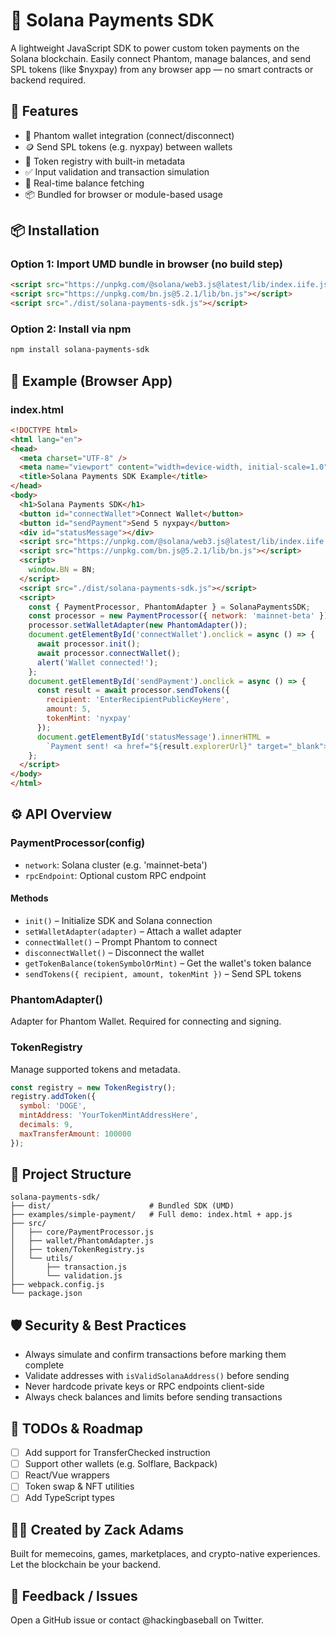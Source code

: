 # 🏐 Solana Payments SDK

A lightweight JavaScript SDK to power custom token payments on the Solana blockchain. Easily connect Phantom, manage balances, and send SPL tokens (like $nyxpay) from any browser app — no smart contracts or backend required.

## 🚀 Features

- 🔐 Phantom wallet integration (connect/disconnect)
- 🪙 Send SPL tokens (e.g. nyxpay) between wallets
- 🧠 Token registry with built-in metadata
- ✅ Input validation and transaction simulation
- 🔄 Real-time balance fetching
- 📦 Bundled for browser or module-based usage

## 📦 Installation

### Option 1: Import UMD bundle in browser (no build step)

```html
<script src="https://unpkg.com/@solana/web3.js@latest/lib/index.iife.js"></script>
<script src="https://unpkg.com/bn.js@5.2.1/lib/bn.js"></script>
<script src="./dist/solana-payments-sdk.js"></script>
```

### Option 2: Install via npm

```bash
npm install solana-payments-sdk
```

## 🧪 Example (Browser App)

### index.html

```html
<!DOCTYPE html>
<html lang="en">
<head>
  <meta charset="UTF-8" />
  <meta name="viewport" content="width=device-width, initial-scale=1.0" />
  <title>Solana Payments SDK Example</title>
</head>
<body>
  <h1>Solana Payments SDK</h1>
  <button id="connectWallet">Connect Wallet</button>
  <button id="sendPayment">Send 5 nyxpay</button>
  <div id="statusMessage"></div>
  <script src="https://unpkg.com/@solana/web3.js@latest/lib/index.iife.js"></script>
  <script src="https://unpkg.com/bn.js@5.2.1/lib/bn.js"></script>
  <script>
    window.BN = BN;
  </script>
  <script src="./dist/solana-payments-sdk.js"></script>
  <script>
    const { PaymentProcessor, PhantomAdapter } = SolanaPaymentsSDK;
    const processor = new PaymentProcessor({ network: 'mainnet-beta' });
    processor.setWalletAdapter(new PhantomAdapter());
    document.getElementById('connectWallet').onclick = async () => {
      await processor.init();
      await processor.connectWallet();
      alert('Wallet connected!');
    };
    document.getElementById('sendPayment').onclick = async () => {
      const result = await processor.sendTokens({
        recipient: 'EnterRecipientPublicKeyHere',
        amount: 5,
        tokenMint: 'nyxpay'
      });
      document.getElementById('statusMessage').innerHTML =
        `Payment sent! <a href="${result.explorerUrl}" target="_blank">View on Solscan</a>`;
    };
  </script>
</body>
</html>
```

## ⚙️ API Overview

### PaymentProcessor(config)
- `network`: Solana cluster (e.g. 'mainnet-beta')
- `rpcEndpoint`: Optional custom RPC endpoint

#### Methods
- `init()` – Initialize SDK and Solana connection
- `setWalletAdapter(adapter)` – Attach a wallet adapter
- `connectWallet()` – Prompt Phantom to connect
- `disconnectWallet()` – Disconnect the wallet
- `getTokenBalance(tokenSymbolOrMint)` – Get the wallet's token balance
- `sendTokens({ recipient, amount, tokenMint })` – Send SPL tokens

### PhantomAdapter()
Adapter for Phantom Wallet. Required for connecting and signing.

### TokenRegistry
Manage supported tokens and metadata.

```javascript
const registry = new TokenRegistry();
registry.addToken({
  symbol: 'DOGE',
  mintAddress: 'YourTokenMintAddressHere',
  decimals: 9,
  maxTransferAmount: 100000
});
```

## 📁 Project Structure

```
solana-payments-sdk/
├── dist/                      # Bundled SDK (UMD)
├── examples/simple-payment/   # Full demo: index.html + app.js
├── src/
│   ├── core/PaymentProcessor.js
│   ├── wallet/PhantomAdapter.js
│   ├── token/TokenRegistry.js
│   └── utils/
│       ├── transaction.js
│       └── validation.js
├── webpack.config.js
└── package.json
```

## 🛡️ Security & Best Practices

- Always simulate and confirm transactions before marking them complete
- Validate addresses with `isValidSolanaAddress()` before sending
- Never hardcode private keys or RPC endpoints client-side
- Always check balances and limits before sending transactions

## 🧠 TODOs & Roadmap

- [ ] Add support for TransferChecked instruction
- [ ] Support other wallets (e.g. Solflare, Backpack)
- [ ] React/Vue wrappers
- [ ] Token swap & NFT utilities
- [ ] Add TypeScript types

## 👨‍🍳 Created by Zack Adams

Built for memecoins, games, marketplaces, and crypto-native experiences.
Let the blockchain be your backend.

## 🧵 Feedback / Issues

Open a GitHub issue or contact @hackingbaseball on Twitter.